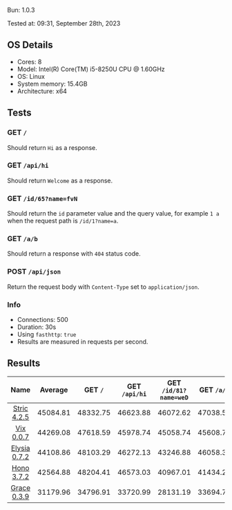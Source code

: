 Bun: 1.0.3

Tested at: 09:31, September 28th, 2023

## OS Details
- Cores: 8
- Model: Intel(R) Core(TM) i5-8250U CPU @ 1.60GHz
- OS: Linux
- System memory: 15.4GB
- Architecture: x64
## Tests
### GET `/`
Should return `Hi` as a response.
### GET `/api/hi`
Should return `Welcome` as a response.
### GET `/id/65?name=fvN`
Should return the `id` parameter value and the query value, for example `1 a` when the request path is `/id/1?name=a`.
### GET `/a/b`
Should return a response with `404` status code.
### POST `/api/json`
Return the request body with `Content-Type` set to `application/json`.
### Info
- Connections: 500
- Duration: 30s
- Using `fasthttp`: `true`
- Results are measured in requests per second.

## Results
| Name | Average | GET `/` | GET `/api/hi` | GET `/id/81?name=weD` | GET `/a/b` | POST `/api/json` |
|  :---: | :---: | :---: | :---: | :---: | :---: | :---: |
| [Stric 4.2.5](/results/main/Stric) | 45084.81 | 48332.75 | 46623.88 | 46072.62 | 47038.54 | 37356.26 |
| [Vix 0.0.7](/results/main/Vix) | 44269.08 | 47618.59 | 45978.74 | 45058.74 | 45608.76 | 37080.58 |
| [Elysia 0.7.2](/results/main/Elysia) | 44108.86 | 48103.29 | 46272.13 | 43246.88 | 46058.33 | 36863.69 |
| [Hono 3.7.2](/results/main/Hono) | 42564.88 | 48204.41 | 46573.03 | 40967.01 | 41434.29 | 35645.65 |
| [Grace 0.3.9](/results/main/Grace) | 31179.96 | 34796.91 | 33720.99 | 28131.19 | 33694.72 | 25555.97 |